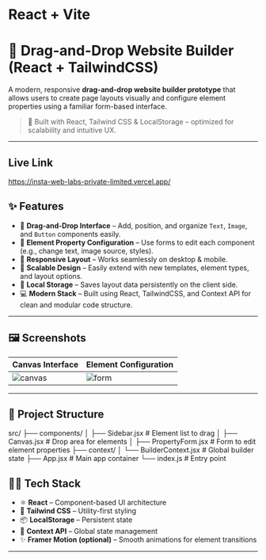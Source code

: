 # React + Vite

# 🧱 Drag-and-Drop Website Builder (React + TailwindCSS)

A modern, responsive **drag-and-drop website builder prototype** that allows users to create page layouts visually and configure element properties using a familiar form-based interface.

> 🚀 Built with React, Tailwind CSS & LocalStorage – optimized for scalability and intuitive UX.

---
## Live Link
https://insta-web-labs-private-limited.vercel.app/

## ✨ Features

- 🔧 **Drag-and-Drop Interface** – Add, position, and organize `Text`, `Image`, and `Button` components easily.
- 🧩 **Element Property Configuration** – Use forms to edit each component (e.g., change text, image source, styles).
- 📱 **Responsive Layout** – Works seamlessly on desktop & mobile.
- 🌱 **Scalable Design** – Easily extend with new templates, element types, and layout options.
- 💾 **Local Storage** – Saves layout data persistently on the client side.
- 💻 **Modern Stack** – Built using React, TailwindCSS, and Context API for clean and modular code structure.

---

## 🖼️ Screenshots

| Canvas Interface | Element Configuration |
|------------------|------------------------|
| ![canvas](https://via.placeholder.com/400x250?text=Drag+and+Drop+Canvas) | ![form](https://via.placeholder.com/400x250?text=Property+Form) |

---

## 📁 Project Structure

src/
├── components/
│ ├── Sidebar.jsx # Element list to drag
│ ├── Canvas.jsx # Drop area for elements
│ ├── PropertyForm.jsx # Form to edit element properties
├── context/
│ └── BuilderContext.jsx # Global builder state
├── App.jsx # Main app container
└── index.js # Entry point

## 🧑‍💻 Tech Stack

- ⚛️ **React** – Component-based UI architecture
- 🎨 **Tailwind CSS** – Utility-first styling
- 📦 **LocalStorage** – Persistent state
- 🧠 **Context API** – Global state management
- ✨ **Framer Motion (optional)** – Smooth animations for element transitions

---